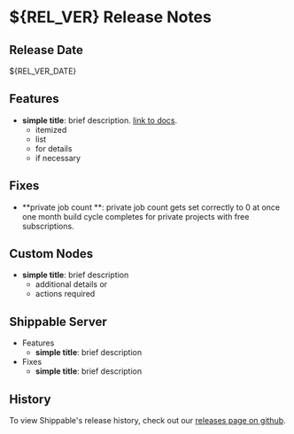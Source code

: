 # ${REL_VER} Release Notes

## Release Date
${REL_VER_DATE}

## Features
  - **simple title**: brief description. [link to docs](#).
      - itemized
      - list
      - for details
      - if necessary

## Fixes
  - **private job count **: private job count gets set correctly to 0 at once one month build cycle completes for private projects with free subscriptions.

## Custom Nodes
  - **simple title**: brief description
      - additional details or
      - actions required

## Shippable Server

  - Features
      - **simple title**: brief description
  - Fixes
      - **simple title**: brief description

## History

To view Shippable's release history, check out our [releases page on github](https://github.com/Shippable/admiral/releases).

